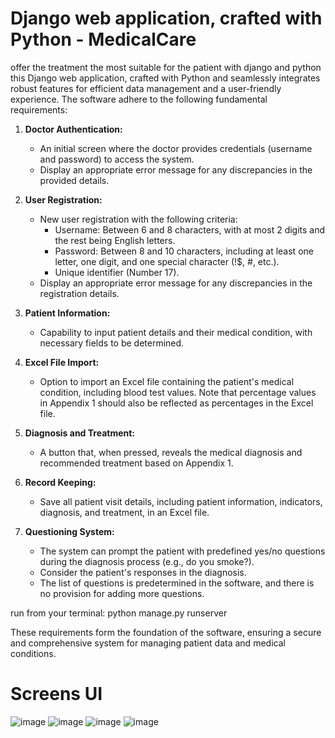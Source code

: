 # Django web application, crafted with Python - MedicalCare
offer the treatment the most suitable for the patient with django and python
this Django web application, crafted with Python and seamlessly integrates robust features for efficient data management and a user-friendly experience.
The software adhere to the following fundamental requirements:

1. **Doctor Authentication:**
   - An initial screen where the doctor provides credentials (username and password) to access the system.
   - Display an appropriate error message for any discrepancies in the provided details.

2. **User Registration:**
   - New user registration with the following criteria:
     - Username: Between 6 and 8 characters, with at most 2 digits and the rest being English letters.
     - Password: Between 8 and 10 characters, including at least one letter, one digit, and one special character (!$, #, etc.).
     - Unique identifier (Number 17).
   - Display an appropriate error message for any discrepancies in the registration details.

3. **Patient Information:**
   - Capability to input patient details and their medical condition, with necessary fields to be determined.
   
4. **Excel File Import:**
   - Option to import an Excel file containing the patient's medical condition, including blood test values. Note that percentage values in Appendix 1 should also be reflected as percentages in the Excel file.

5. **Diagnosis and Treatment:**
   - A button that, when pressed, reveals the medical diagnosis and recommended treatment based on Appendix 1.

6. **Record Keeping:**
   - Save all patient visit details, including patient information, indicators, diagnosis, and treatment, in an Excel file.

7. **Questioning System:**
   - The system can prompt the patient with predefined yes/no questions during the diagnosis process (e.g., do you smoke?).
   - Consider the patient's responses in the diagnosis.
   - The list of questions is predetermined in the software, and there is no provision for adding more questions.

run from your terminal: python manage.py runserver

These requirements form the foundation of the software, ensuring a secure and comprehensive system for managing patient data and medical conditions.

# Screens UI
![image](https://github.com/OrtalNosik/django-Python-proj/assets/93153515/e893b7cc-5227-49f0-bda5-531c2c7ca9dc)
![image](https://github.com/OrtalNosik/django-Python-proj/assets/93153515/2d24f92f-d628-46ed-a503-04fff6e72147)
![image](https://github.com/OrtalNosik/django-Python-proj/assets/93153515/3e47f6d4-1b36-4ee4-bac4-9c0f6fa536c4)
![image](https://github.com/OrtalNosik/django-Python-proj/assets/93153515/42d31e27-f941-4599-8ebc-87f3e3e1cb19)

